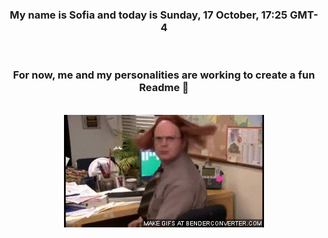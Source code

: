 


<div align="center">
<h3 >My name is Sofia and today is Sunday, 17 October, 17:25 GMT-4</h3><br>
<h3 >For now, me and my personalities are working to create a fun Readme 👋
</h3><br>
<img src='img/dwight.gif' alt='working...'/>
</div>
